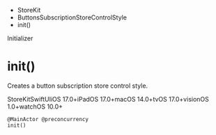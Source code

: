 

- StoreKit
- ButtonsSubscriptionStoreControlStyle
-  init() 

Initializer

# init()

Creates a button subscription store control style.

StoreKitSwiftUIiOS 17.0+iPadOS 17.0+macOS 14.0+tvOS 17.0+visionOS 1.0+watchOS 10.0+

``` source
@MainActor @preconcurrency
init()
```

